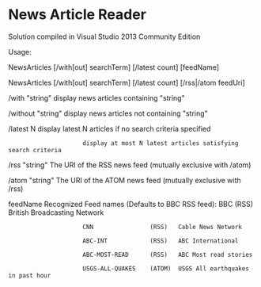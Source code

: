 # News Article Reader

Solution compiled in Visual Studio 2013 Community Edition

Usage:

NewsArticles [/with[out] searchTerm] [/latest count] [feedName]

NewsArticles [/with[out] searchTerm] [/latest count] [/rss|/atom feedUri]

  /with     "string"     display news articles containing "string"

  /without  "string"     display news articles not containing "string"

  /latest   N            display latest N articles if no search criteria specified

                         display at most N latest articles satisfying search criteria

  /rss      "string"     The URI of the RSS news feed (mutually exclusive with /atom)

  /atom     "string"     The URI of the ATOM news feed (mutually exclusive with /rss)

  feedName               Recognized Feed names (Defaults to BBC RSS feed):
                         BBC                (RSS)   British Broadcasting Network

                         CNN                (RSS)   Cable News Network

                         ABC-INT            (RSS)   ABC International

                         ABC-MOST-READ      (RSS)   ABC Most read stories

                         USGS-ALL-QUAKES    (ATOM)  USGS All earthquakes in past hour



